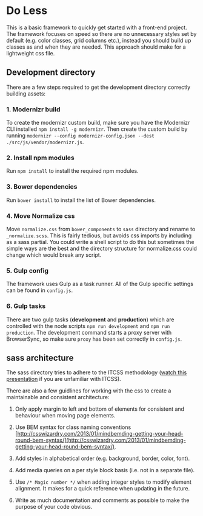 # Do Less

This is a basic framework to quickly get started with a front-end project. The framework focuses on speed so there are no unnecessary styles set by default (e.g. color classes, grid columns etc.), instead you should build up classes as and when they are needed. This approach should make for a lightweight css file. 

## Development directory

There are a few steps required to get the development directory correctly building assets:

### 1. Modernizr build

To create the modernizr custom build, make sure you have the Modernizr CLI installed `npm install -g modernizr`. Then create the custom build by running `modernizr --config modernizr-config.json --dest ./src/js/vendor/modernizr.js`.

### 2. Install npm modules

Run `npm install` to install the required npm modules.

### 3. Bower dependencies

Run `bower install` to install the list of Bower dependencies.

### 4. Move Normalize css

Move `normalize.css` from `bower_components` to `sass` directory and rename to `_normalize.scss`. This is fairly tedious, but avoids css imports by including as a sass partial. You could write a shell script to do this but sometimes the simple ways are the best and the directory structure for normalize.css could change which would break any script.

### 5. Gulp config

The framework uses Gulp as a task runner. All of the Gulp specific settings can be found in `config.js`.

### 6. Gulp tasks

There are two gulp tasks (**development** and **production**) which are controlled with the node scripts `npm run development` and `npm run production`. The development command starts a proxy server with BrowserSync, so make sure `proxy` has been set correctly in `config.js`.

## sass architecture

The sass directory tries to adhere to the ITCSS methodology ([watch this presentation](https://www.youtube.com/watch?v=1OKZOV-iLj4) if you are unfamiliar with ITCSS).

There are also a few guidlines for working with the css to create a maintainable and consistent architecture:

1. Only apply margin to left and bottom of elements for consistent and behaviour when moving page elements.
 
2. Use BEM syntax for class naming conventions [http://csswizardry.com/2013/01/mindbemding-getting-your-head-round-bem-syntax/](http://csswizardry.com/2013/01/mindbemding-getting-your-head-round-bem-syntax/).

3. Add styles in alphabetical order (e.g. background, border, color, font).

4. Add media queries on a per style block basis (i.e. not in a separate file).

5. Use `/* Magic number */` when adding integer styles to modify element alignment. It makes for a quick reference when updating in the future.

6. Write as much documentation and comments as possible to make the purpose of your code obvious. 